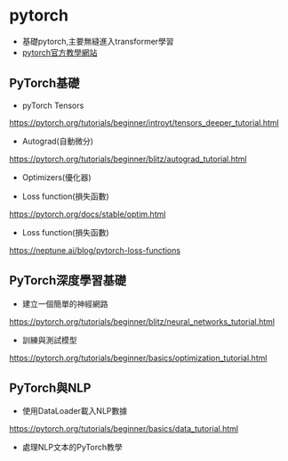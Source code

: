 # pytorch
- 基礎pytorch,主要無縫進入transformer學習
- [pytorch官方教學網站](https://pytorch.org/tutorials/)

## PyTorch基礎

- pyTorch Tensors

 https://pytorch.org/tutorials/beginner/introyt/tensors_deeper_tutorial.html
 
- Autograd(自動微分)

https://pytorch.org/tutorials/beginner/blitz/autograd_tutorial.html

- Optimizers(優化器)

- Loss function(損失函數)

https://pytorch.org/docs/stable/optim.html

- Loss function(損失函數)

https://neptune.ai/blog/pytorch-loss-functions

## PyTorch深度學習基礎

- 建立一個簡單的神經網路

https://pytorch.org/tutorials/beginner/blitz/neural_networks_tutorial.html

- 訓練與測試模型

https://pytorch.org/tutorials/beginner/basics/optimization_tutorial.html

## PyTorch與NLP

- 使用DataLoader載入NLP數據

https://pytorch.org/tutorials/beginner/basics/data_tutorial.html

- 處理NLP文本的PyTorch教學


